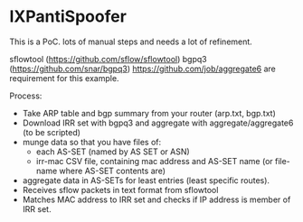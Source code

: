 # IXPantiSpoofer

This is a PoC. lots of manual steps and needs a lot of refinement.

sflowtool (https://github.com/sflow/sflowtool)
bgpq3 (https://github.com/snar/bgpq3)
https://github.com/job/aggregate6
are requirement for this example.

Process:
- Take ARP table and bgp summary from your router (arp.txt, bgp.txt) 
- Download IRR set with bgpq3 and aggregate with aggregate/aggregate6 (to be scripted)
- munge data so that you have files of:
  - each AS-SET (named by AS SET or ASN)
  - irr-mac CSV file, containing mac address and AS-SET name (or file-name where AS-SET contents are)
- aggregate data in AS-SETs for least entries (least specific routes). 
- Receives sflow packets in text format from sflowtool 
- Matches MAC address to IRR set and checks if IP address is member of IRR set.
